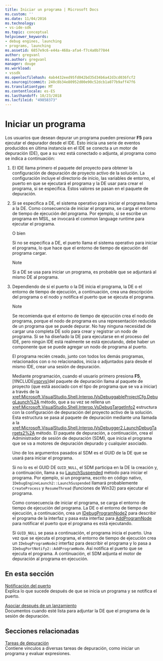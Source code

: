 ```yaml
---
title: Iniciar un programa | Microsoft Docs
ms.custom: ''
ms.date: 11/04/2016
ms.technology:
- vs-ide-sdk
ms.topic: conceptual
helpviewer_keywords:
- debug engines, launching
- programs, launching
ms.assetid: 6857e9c6-e44a-468a-afa4-f7c4a0b77844
author: gregvanl
ms.author: gregvanl
manager: douge
ms.workload:
- vssdk
ms.openlocfilehash: 4ab4432eed95fd042bd35d34b6a42d3cd036fcf2
ms.sourcegitcommit: 240c8b34e80952d00e90c52dcb1a077b9aff47f6
ms.translationtype: MT
ms.contentlocale: es-ES
ms.lasthandoff: 10/23/2018
ms.locfileid: "49858373"
---
```

# <a name="launch-a-program"></a>Iniciar un programa
Los usuarios que desean depurar un programa pueden presionar **F5** para ejecutar el depurador desde el IDE. Esto inicia una serie de eventos producidos en última instancia en el IDE se conecta a un motor de depuración (DE), que a su vez está conectado o adjunta, al programa como se indica a continuación:  
  
1. El IDE llama primero el paquete del proyecto para obtener la configuración de depuración de proyecto activo de la solución. La configuración incluye el directorio de inicio, las variables de entorno, el puerto en que se ejecutará el programa y la DE usar para crear el programa, si se especifica. Estos valores se pasan en el paquete de depuración.  
  
2. Si se especifica a DE, el sistema operativo para iniciar el programa llama a la DE. Como consecuencia de iniciar el programa, se carga el entorno de tiempo de ejecución del programa. Por ejemplo, si se escribe un programa en MSIL, se invocará el common language runtime para ejecutar el programa.  
  
    O bien  
  
    Si no se especifica a DE, el puerto llama el sistema operativo para iniciar el programa, lo que hace que el entorno de tiempo de ejecución del programa cargar.  
  
   > [!NOTE]
   >  Si a DE se usa para iniciar un programa, es probable que se adjuntará al mismo DE al programa.  
  
3. Dependiendo de si el puerto o la DE inicia el programa, la DE o el entorno de tiempo de ejecución, a continuación, crea una descripción del programa o el nodo y notifica el puerto que se ejecuta el programa.  
  
   > [!NOTE]
   >  Se recomienda que el entorno de tiempo de ejecución crea el nodo de programa, porque el nodo de programa es una representación reducida de un programa que se puede depurar. No hay ninguna necesidad de cargar una completa DE solo para crear y registrar un nodo de programa. Si se ha diseñado la DE para ejecutarse en el proceso del IDE, pero ningún IDE está realmente se está ejecutando, debe haber un componente que se puede agregar un nodo de programa al puerto.  
  
   El programa recién creado, junto con todos los demás programas, relacionados con o no relacionados, inicia o adjuntados para desde el mismo IDE, crear una sesión de depuración.  
  
   Mediante programación, cuando el usuario primero presiona **F5**, [!INCLUDE[vsprvs](../../code-quality/includes/vsprvs_md.md)]del paquete de depuración llama al paquete de proyecto (que está asociado con el tipo de programa que se va a iniciar) a través de la <xref:Microsoft.VisualStudio.Shell.Interop.IVsDebuggableProjectCfg.DebugLaunch%2A> método, que a su vez se rellena un <xref:Microsoft.VisualStudio.Shell.Interop.VsDebugTargetInfo2> estructura con la configuración de depuración del proyecto activo de la solución. Esta estructura se pasa al paquete de depuración mediante una llamada a la <xref:Microsoft.VisualStudio.Shell.Interop.IVsDebugger2.LaunchDebugTargets2%2A> método. El paquete de depuración, a continuación, crea el Administrador de sesión de depuración (SDM), que inicia el programa que se va a motores de depuración depurado y cualquier asociado.  
  
   Uno de los argumentos pasados al SDM es el GUID de la DE que se usará para iniciar el programa.  
  
   Si no lo es el GUID DE `GUID_NULL`, el SDM participa en la DE la creación y, a continuación, llama a su [LaunchSuspended](../../extensibility/debugger/reference/idebugenginelaunch2-launchsuspended.md) método para iniciar el programa. Por ejemplo, si un programa, escrito en código nativo, `IDebugEngineLaunch2::LaunchSuspended` llamará probablemente `CreateProcess` y `ResumeThread` (funciones de Win32) para ejecutar el programa.  
  
   Como consecuencia de iniciar el programa, se carga el entorno de tiempo de ejecución del programa. La DE o el entorno de tiempo de ejecución, a continuación, crea un [IDebugProgramNode2](../../extensibility/debugger/reference/idebugprogramnode2.md) para describir el programa de la interfaz y pasa esta interfaz para [AddProgramNode](../../extensibility/debugger/reference/idebugportnotify2-addprogramnode.md) para notificar el puerto que el programa es está ejecutando.  
  
   Si `GUID_NULL` se pasa a continuación, el programa inicia el puerto. Una vez que se ejecuta el programa, el entorno de tiempo de ejecución crea un `IDebugProgramNode2` interfaz para describir el programa y lo pasa a `IDebugPortNotify2::AddProgramNode`. Así notifica el puerto que se ejecuta el programa. A continuación, el SDM adjunta el motor de depuración al programa en ejecución.  
  
## <a name="in-this-section"></a>En esta sección  
 [Notificación del puerto](../../extensibility/debugger/notifying-the-port.md)  
 Explica lo que sucede después de que se inicia un programa y se notifica el puerto.  
  
 [Asociar después de un lanzamiento](../../extensibility/debugger/attaching-after-a-launch.md)  
 Documentos cuando esté lista para adjuntar la DE que el programa de la sesión de depuración.  
  
## <a name="related-sections"></a>Secciones relacionadas  
 [Tareas de depuración](../../extensibility/debugger/debugging-tasks.md)  
 Contiene vínculos a diversas tareas de depuración, como iniciar un programa y evaluar expresiones.
